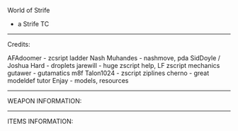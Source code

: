 World of Strife

- a Strife TC

-------------------------------------------
Credits:

AFAdoomer - zcsript ladder
Nash Muhandes - nashmove, pda
SidDoyle / Joshua Hard - droplets
jarewill - huge zscript help, LF zscript mechanics
gutawer - gutamatics
m8f
Talon1024 - zscript ziplines
cherno - great modeldef tutor
Enjay - models, resources


-------------------------------------------

WEAPON INFORMATION:

-------------------------------------------
ITEMS INFORMATION:


